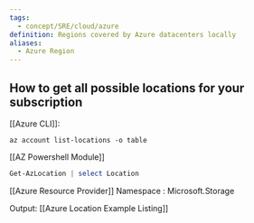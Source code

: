 ```yaml
---
tags:
  - concept/SRE/cloud/azure 
definition: Regions covered by Azure datacenters locally
aliases:
  - Azure Region
---
```


## How to get all possible locations for your subscription
[[Azure CLI]]:

```
az account list-locations -o table
```
[[AZ Powershell Module]]
```powershell
Get-AzLocation | select Location
```

[[Azure Resource Provider]] Namespace : Microsoft.Storage

Output: [[Azure Location Example Listing]]

